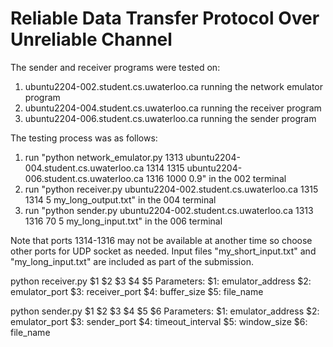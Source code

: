 # Reliable Data Transfer Protocol Over Unreliable Channel

The sender and receiver programs were tested on:
1. ubuntu2204-002.student.cs.uwaterloo.ca running the network emulator program
2. ubuntu2204-004.student.cs.uwaterloo.ca running the receiver program
3. ubuntu2204-006.student.cs.uwaterloo.ca running the sender program

The testing process was as follows:
1. run "python network_emulator.py 1313 ubuntu2204-004.student.cs.uwaterloo.ca 1314 1315 ubuntu2204-006.student.cs.uwaterloo.ca 1316 1000 0.9" in the 002 terminal
2. run "python receiver.py ubuntu2204-002.student.cs.uwaterloo.ca 1315 1314 5 my_long_output.txt" in the 004 terminal
3. run "python sender.py ubuntu2204-002.student.cs.uwaterloo.ca 1313 1316 70 5 my_long_input.txt" in the 006 terminal

Note that ports 1314-1316 may not be available at another time so choose other ports for UDP socket as needed.
Input files "my_short_input.txt" and "my_long_input.txt" are included as part of the submission.

python receiver.py $1 $2 $3 $4 $5 
Parameters:
    $1: emulator_address
    $2: emulator_port
    $3: receiver_port
    $4: buffer_size
    $5: file_name

python sender.py $1 $2 $3 $4 $5 $6
Parameters:
    $1: emulator_address
    $2: emulator_port
    $3: sender_port
    $4: timeout_interval
    $5: window_size
    $6: file_name
